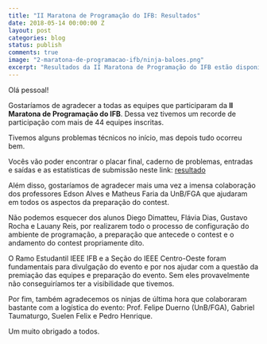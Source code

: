 ```yaml
---
title: "II Maratona de Programação do IFB: Resultados"
date: 2018-05-14 00:00:00 Z
layout: post
categories: blog
status: publish
comments: true
image: "2-maratona-de-programacao-ifb/ninja-baloes.png"
excerpt: "Resultados da II Maratona de Programação do IFB estão disponíveis."
---
```




Olá pessoal!

Gostaríamos de agradecer a todas as equipes que participaram da **II Maratona de Programação do IFB**. Dessa vez tivemos um recorde de participação com mais de 44 equipes inscritas.

Tivemos alguns problemas técnicos no início, mas depois tudo ocorreu bem.

Vocês vão poder encontrar o placar final, caderno de problemas, entradas e saídas e as estatísticas de submissão neste link: [resultado]({{site.url}}/competicoes-anteriores/#2-mdp-ifb)

Além disso, gostaríamos de agradecer mais uma vez a imensa colaboração dos professores Edson Alves e Matheus Faria da UnB/FGA que ajudaram em todos os aspectos da preparação do contest.

Não podemos esquecer dos alunos Diego Dimatteu, Flávia Dias, Gustavo Rocha e Lauany Reis, por realizarem todo o processo de configuração do ambiente de programação, a preparação que antecede o contest e o andamento do contest propriamente dito.

O Ramo Estudantil IEEE IFB e a Seção do IEEE Centro-Oeste foram fundamentais para divulgação do evento e por nos ajudar com a questão da premiação das equipes e preparação do evento. Sem eles provavelmente não conseguiríamos ter a visibilidade que tivemos.

Por fim, também agradecemos os ninjas de última hora que colaboraram bastante com a logística do evento: Prof. Felipe Duerno (UnB/FGA), Gabriel Taumaturgo, Suelen Felix e Pedro Henrique.

Um muito obrigado a todos.